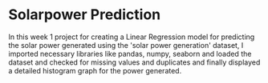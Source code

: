 #   Solarpower Prediction 
In this week 1 project for creating a Linear Regression model for predicting the solar power generated using the 'solar power generation' dataset, I imported necessary libraries like pandas, numpy, seaborn and loaded the dataset and checked for missing values and duplicates and finally displayed a detailed histogram graph for the power generated.
